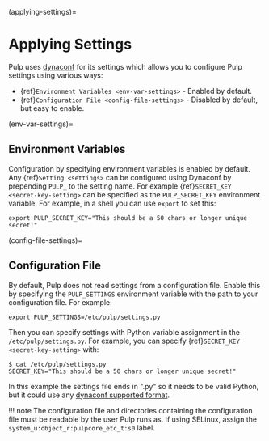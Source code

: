 (applying-settings)=

# Applying Settings

Pulp uses [dynaconf](https://www.dynaconf.com/) for its settings which allows you
to configure Pulp settings using various ways:

- {ref}`Environment Variables <env-var-settings>` - Enabled by default.
- {ref}`Configuration File <config-file-settings>` - Disabled by default, but easy to enable.

(env-var-settings)=

## Environment Variables

Configuration by specifying environment variables is enabled by default. Any
{ref}`Setting <settings>` can be configured using Dynaconf by prepending `PULP_` to the setting
name. For example {ref}`SECRET_KEY <secret-key-setting>` can be specified as the `PULP_SECRET_KEY`
environment variable. For example, in a shell you can use `export` to set this:

```
export PULP_SECRET_KEY="This should be a 50 chars or longer unique secret!"
```

(config-file-settings)=

## Configuration File

By default, Pulp does not read settings from a configuration file. Enable this by specifying the
`PULP_SETTINGS` environment variable with the path to your configuration file. For example:

```
export PULP_SETTINGS=/etc/pulp/settings.py
```

Then you can specify settings with Python variable assignment in the `/etc/pulp/settings.py`. For
example, you can specify {ref}`SECRET_KEY <secret-key-setting>` with:

```
$ cat /etc/pulp/settings.py
SECRET_KEY="This should be a 50 chars or longer unique secret!"
```

In this example the settings file ends in ".py" so it needs to be valid Python, but it could use any
[dynaconf supported format](https://www.dynaconf.com/#supported-formats).

!!! note
The configuration file and directories containing the configuration file must be readable by the
user Pulp runs as. If using SELinux, assign the `system_u:object_r:pulpcore_etc_t:s0` label.

